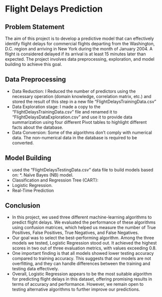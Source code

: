 # Flight Delays Prediction
## Problem Statement
The aim of this project is to develop a predictive model that can effectively identify flight delays for commercial flights departing from the Washington, D.C. region and arriving in New York during the month of January 2004. A flight is considered delayed if its arrival is at least 15 minutes later than expected. The project involves data preprocessing, exploration, and model building to achieve this goal.


## Data Preprocessing 

* Data Reduction: I Reduced the number of predictors using the necessary operation (domain knowledge, correlation matrix, etc.) and stored the result of this step in a new file “FlightDelaysTrainingData.csv” 
* Data Exploration stage: I made a copy to the “FlightDelaysTrainingData.csv” file and renamed it to “FlightDelaysDataExploration.csv” and use it to provide data summarization using four different Pivot tables to highlight different facts about the database. 
* Data Conversion: Some of the algorithms don’t comply with numerical data. The non-numerical data in the database is required to be converted. 

## Model Building 
* used the “FlightDelaysTestingData.csv” data file to build models based on: 
*. Naïve Bayes (NB) model. 
* Classification and Regression Tree (CART): 
* Logistic Regression.
* Real-Time Prediction  

## Conclusion 
* In this project, we used three different machine-learning algorithms to predict flight delays. We evaluated the performance of these algorithms using confusion matrices, which helped us measure the number of True Positives, False Positives, True Negatives, and False Negatives.
* Our goal was to select the best-performing algorithm. Among the three models we tested, Logistic Regression stood out. It achieved the highest scores in two out of three evaluation metrics, with values exceeding 0.8.
* One important finding is that all models showed lower testing accuracy compared to training accuracy. This suggests that our models are not overfitting, and they can handle differences between the training and testing data effectively.
* Overall, Logistic Regression appears to be the most suitable algorithm for predicting flight delays in this dataset, offering promising results in terms of accuracy and performance. However, we remain open to testing alternative algorithms to further improve our predictions.
